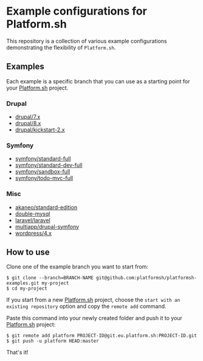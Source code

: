 
# Example configurations for Platform.sh

This repository is a collection of various example configurations demonstrating the flexibility of `Platform.sh`.

## Examples

Each example is a specific branch that you can use as a starting point for your [Platform.sh](https://platform.sh) project.

### Drupal

* [drupal/7.x](https://github.com/platformsh/platformsh-examples/tree/drupal/7.x)
* [drupal/8.x](https://github.com/platformsh/platformsh-examples/tree/drupal/8.x)
* [drupal/kickstart-2.x](https://github.com/platformsh/platformsh-examples/tree/drupal/kickstart-2.x)

### Symfony

* [symfony/standard-full](https://github.com/platformsh/platformsh-examples/tree/symfony/standard-full)
* [symfony/standard-dev-full](https://github.com/platformsh/platformsh-examples/tree/symfony/standard-dev-full)
* [symfony/sandbox-full](https://github.com/platformsh/platformsh-examples/tree/symfony/cmf-sandbox-full)
* [symfony/todo-mvc-full](https://github.com/platformsh/platformsh-examples/tree/symfony/todo-mvc-full)

### Misc

* [akaneo/standard-edition](https://github.com/platformsh/platformsh-examples/tree/akeneo/standard-edition)
* [double-mysql](https://github.com/platformsh/platformsh-examples/tree/double-mysql)
* [laravel/laravel](https://github.com/platformsh/platformsh-examples/tree/laravel/laravel)
* [multiapp/drupal-symfony](https://github.com/platformsh/platformsh-examples/tree/multiapp/drupal-symfony)
* [wordpress/4.x](https://github.com/platformsh/platformsh-examples/tree/wordpress/4.x)

## How to use

Clone one of the example branch you want to start from:

    $ git clone --branch=BRANCH-NAME git@github.com:platformsh/platformsh-examples.git my-project
    $ cd my-project

If you start from a new [Platform.sh](https://platform.sh) project, choose the ``start with an existing repository`` option and copy the ``remote add`` command. 

Paste this command into your newly created folder and push it to your [Platform.sh](https://platform.sh) project:

    $ git remote add platform PROJECT-ID@git.eu.platform.sh:PROJECT-ID.git
    $ git push -u platform HEAD:master


That's it!
